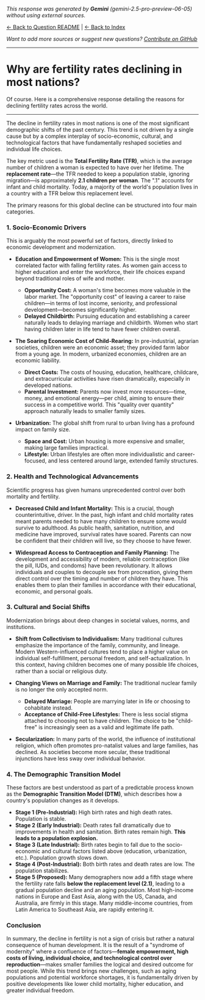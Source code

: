 <!-- 
Generated by: gemini
Model: gemini-2.5-pro-preview-06-05
Prompt type: default
Generated at: 2025-06-12T11:05:04.120824
-->

*This response was generated by **Gemini** (gemini-2.5-pro-preview-06-05) without using external sources.*

[← Back to Question README](README.md) | [← Back to Index](../README.md)

*Want to add more sources or suggest new questions? [Contribute on GitHub](https://github.com/justinwest/SuggestedSources)*

---

# Why are fertility rates declining in most nations?

Of course. Here is a comprehensive response detailing the reasons for declining fertility rates across the world.

***

The decline in fertility rates in most nations is one of the most significant demographic shifts of the past century. This trend is not driven by a single cause but by a complex interplay of socio-economic, cultural, and technological factors that have fundamentally reshaped societies and individual life choices.

The key metric used is the **Total Fertility Rate (TFR)**, which is the average number of children a woman is expected to have over her lifetime. The **replacement rate**—the TFR needed to keep a population stable, ignoring migration—is approximately **2.1 children per woman**. The ".1" accounts for infant and child mortality. Today, a majority of the world's population lives in a country with a TFR below this replacement level.

The primary reasons for this global decline can be structured into four main categories.

### 1. Socio-Economic Drivers

This is arguably the most powerful set of factors, directly linked to economic development and modernization.

*   **Education and Empowerment of Women:** This is the single most correlated factor with falling fertility rates. As women gain access to higher education and enter the workforce, their life choices expand beyond traditional roles of wife and mother.
    *   **Opportunity Cost:** A woman's time becomes more valuable in the labor market. The "opportunity cost" of leaving a career to raise children—in terms of lost income, seniority, and professional development—becomes significantly higher.
    *   **Delayed Childbirth:** Pursuing education and establishing a career naturally leads to delaying marriage and childbirth. Women who start having children later in life tend to have fewer children overall.

*   **The Soaring Economic Cost of Child-Rearing:** In pre-industrial, agrarian societies, children were an economic asset; they provided farm labor from a young age. In modern, urbanized economies, children are an economic liability.
    *   **Direct Costs:** The costs of housing, education, healthcare, childcare, and extracurricular activities have risen dramatically, especially in developed nations.
    *   **Parental Investment:** Parents now invest more resources—time, money, and emotional energy—per child, aiming to ensure their success in a competitive world. This "quality over quantity" approach naturally leads to smaller family sizes.

*   **Urbanization:** The global shift from rural to urban living has a profound impact on family size.
    *   **Space and Cost:** Urban housing is more expensive and smaller, making large families impractical.
    *   **Lifestyle:** Urban lifestyles are often more individualistic and career-focused, and less centered around large, extended family structures.

### 2. Health and Technological Advancements

Scientific progress has given humans unprecedented control over both mortality and fertility.

*   **Decreased Child and Infant Mortality:** This is a crucial, though counterintuitive, driver. In the past, high infant and child mortality rates meant parents needed to have many children to ensure some would survive to adulthood. As public health, sanitation, nutrition, and medicine have improved, survival rates have soared. Parents can now be confident that their children will live, so they choose to have fewer.

*   **Widespread Access to Contraception and Family Planning:** The development and accessibility of modern, reliable contraception (like the pill, IUDs, and condoms) have been revolutionary. It allows individuals and couples to decouple sex from procreation, giving them direct control over the timing and number of children they have. This enables them to plan their families in accordance with their educational, economic, and personal goals.

### 3. Cultural and Social Shifts

Modernization brings about deep changes in societal values, norms, and institutions.

*   **Shift from Collectivism to Individualism:** Many traditional cultures emphasize the importance of the family, community, and lineage. Modern Western-influenced cultures tend to place a higher value on individual self-fulfillment, personal freedom, and self-actualization. In this context, having children becomes one of many possible life choices, rather than a social or religious duty.

*   **Changing Views on Marriage and Family:** The traditional nuclear family is no longer the only accepted norm.
    *   **Delayed Marriage:** People are marrying later in life or choosing to cohabitate instead.
    *   **Acceptance of Child-Free Lifestyles:** There is less social stigma attached to choosing not to have children. The choice to be "child-free" is increasingly seen as a valid and legitimate life path.

*   **Secularization:** In many parts of the world, the influence of institutional religion, which often promotes pro-natalist values and large families, has declined. As societies become more secular, these traditional injunctions have less sway over individual behavior.

### 4. The Demographic Transition Model

These factors are best understood as part of a predictable process known as the **Demographic Transition Model (DTM)**, which describes how a country's population changes as it develops.

*   **Stage 1 (Pre-Industrial):** High birth rates and high death rates. Population is stable.
*   **Stage 2 (Early Industrial):** Death rates fall dramatically due to improvements in health and sanitation. Birth rates remain high. **This leads to a population explosion.**
*   **Stage 3 (Late Industrial):** Birth rates begin to fall due to the socio-economic and cultural factors listed above (education, urbanization, etc.). Population growth slows down.
*   **Stage 4 (Post-Industrial):** Both birth rates and death rates are low. The population stabilizes.
*   **Stage 5 (Proposed):** Many demographers now add a fifth stage where the fertility rate falls **below the replacement level (2.1)**, leading to a gradual population decline and an aging population. Most high-income nations in Europe and East Asia, along with the US, Canada, and Australia, are firmly in this stage. Many middle-income countries, from Latin America to Southeast Asia, are rapidly entering it.

### Conclusion

In summary, the decline in fertility is not a sign of crisis but rather a natural consequence of human development. It is the result of a "syndrome of modernity" where a confluence of factors—**female empowerment, high costs of living, individual choice, and technological control over reproduction**—makes smaller families the logical and desired outcome for most people. While this trend brings new challenges, such as aging populations and potential workforce shortages, it is fundamentally driven by positive developments like lower child mortality, higher education, and greater individual freedom.